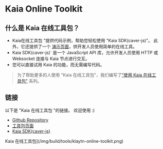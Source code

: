 # Kaia Online Toolkit

## 什么是 Kaia 在线工具包？ <a id="what-is-the-kaia-online-toolkit"></a>

- Kaia在线工具包 "提供代码示例，帮助您轻松使用 "Kaia SDK(caver-js)"。 此外，它还提供了一个 [演示页面](https://toolkit.klaytn.foundation)，供开发人员使用简单的在线工具。
- Kaia SDK(caver-js)\` 是一个 JavaScript API 库，允许开发人员使用 HTTP 或 Websocket 连接与 Kaia 节点进行交互。
- 您可以直接试用 Kaia 的功能，而无需编写代码。

> 为了帮助更多的人使用 "Kaia 在线工具包"，我们编写了["使用 Kaia 在线工具包"](https://medium.com/klaytn/using-klaytn-online-toolkit-1-multisig-60399a0b0278) 系列。

## 链接<a id="links"></a>

以下是 "Kaia 在线工具包 "的链接。 欢迎使用 :)

- [Github Repository](https://github.com/kaiachain/kaia-online-toolkit)
- [工具包页面](https://toolkit.kaia.io)
- [Kaia SDK(caver-js)](../../references/sdk/caver-js/caver-js.md)

Kaia 在线工具包](/img/build/tools/klaytn-online-toolkit.png)

